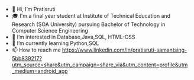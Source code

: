 - 👋 Hi, I’m Pratisruti 
- 🎓 I'm a final year student at Institute of Technical Education and Research (SOA University) pursuing Bachelor of Technology in Computer Science Engineering
- 👀 I’m interested in Database,Java,SQL, HTML-CSS
- 🌱 I’m currently learning Python,SQL
- 📫 How to reach me https://www.linkedin.com/in/pratisruti-samantsing-5bb839217?utm_source=share&utm_campaign=share_via&utm_content=profile&utm_medium=android_app

<!---
pratisrutisingh/pratisrutisingh is a ✨ special ✨ repository because its `README.md` (this file) appears on your GitHub profile.
You can click the Preview link to take a look at your changes.
--->

